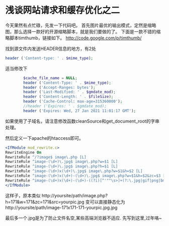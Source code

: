# 浅谈网站请求和缓存优化之二

今天果然有点忙碌，先发一下代码吧。
首先图片最优的输出模式，定然是缩略图，那么选择一款好的开源缩略脚本，就是我们要做的了。
下面是一款不错的缩略脚本timthumb，链接如下。
http://code.google.com/p/timthumb/

找到源文件内发送HEADER信息的地方，有2处

```php
header ('Content-type: ' . $mime_type);
```

适当修改下

```php
        $cache_file_name = NULL;
        header ('Content-Type: ' . $mime_type);
        header ('Accept-Ranges: bytes');
        header ('Last-Modified: ' . $gmdate_mod);
        header ('Content-Length: ' . $fileSize);
        header ('Cache-Control: max-age=315360000');
        //header ('Expires: ' . $gmdate_mod);
        header ('Expires: Wed, 27 Jan 2021 11:01:17 GMT');
```

如果使用了子域名，请注意修改函数cleanSource和get_document_root的字串处理。

然后定义一下apache的htaccess即可。

```apache
<IfModule mod_rewrite.c>
RewriteEngine On
RewriteRule ^/?image$ image\.php [L]
RewriteRule ^image-(\d+)\.jpg$ image\.php?w=$1 [L]
RewriteRule ^image-(\d+)\.jpg$ image\.php?h=$1 [L]
RewriteRule ^image-(\d+)x(\d+)\.jpg$ image\.php?w=$1&h=$2 [L]
RewriteRule ^image-(\d+)x(\d+)-(\d+)\.jpg$ image\.php?w=$1&h=$2&zc=$3 [L]
RewriteRule ^image-(\d+)x(\d+)-(\d+)-((?i)[^'""\s>]+(?:\.jpg|gif|png|bmp))\.jpg$ image\.php?w=$1&h=$2&zc=$3&src=$4 [L]
</IfModule>
```

这样子，原本类似 http://yoursite/path/image.php?h=171&w=171&zc=171&src=yourpic.jpg
变可以直接静态化为http://yoursite/path/image-171x171-171-yourpic.jpg.jpg

最后多一个.jpg是为了防止文件名空,某些高端浏览器不适应.
先写到这里,过年咯~


